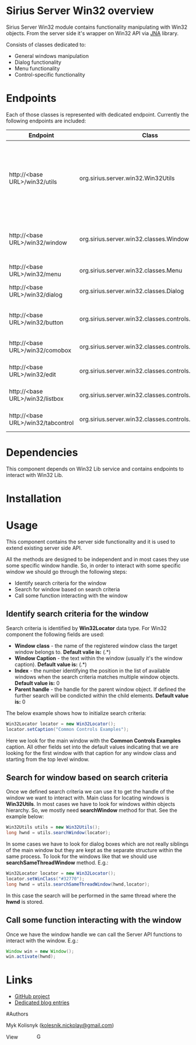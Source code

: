 # Sirius Server Win32 overview 

Sirius Server Win32 module contains functionality manipulating with Win32 objects. From the server side it's wrapper on Win32 API via [JNA](http://java.jna.net) library.

Consists of classes dedicated to:
* General windows manipulation
* Dialog functionality
* Menu functionality
* Control-specific functionality

# Endpoints

Each of those classes is represented with dedicated endpoint. Currently the following endpoints are included:

| Endpoint                           | Class                                               | Description |
| ---------------------------------- | --------------------------------------------------- | ----------- |
| http://\<base URL\>/win32/utils      | org.sirius.server.win32.Win32Utils                  | Win32 utility functionality usually wrapper on some callback functions which can not be used via service communication |
| http://\<base URL\>/win32/window     | org.sirius.server.win32.classes.Window              | General operations applicable to mupliple window classes |
| http://\<base URL\>/win32/menu       | org.sirius.server.win32.classes.Menu                | Menu-specific operations |
| http://\<base URL\>/win32/dialog     | org.sirius.server.win32.classes.Dialog              | Dialog-specific operations |
| http://\<base URL\>/win32/button     | org.sirius.server.win32.classes.controls.Button     | Operations specific to the **button** window class |
| http://\<base URL\>/win32/comobox    | org.sirius.server.win32.classes.controls.ComboBox   | Combo box specific operations |
| http://\<base URL\>/win32/edit       | org.sirius.server.win32.classes.controls.Edit       | Text field specific operations |
| http://\<base URL\>/win32/listbox    | org.sirius.server.win32.classes.controls.ListBox    | List box specific operations |
| http://\<base URL\>/win32/tabcontrol | org.sirius.server.win32.classes.controls.TabControl | Tab control specific operations |

# Dependencies

This component depends on Win32 Lib service and contains endpoints to interact with Win32 Lib.

# Installation

# Usage

This component contains the server side functionality and it is used to extend existing server side API.

All the methods are designed to be independent and in most cases they use some specific window handle. So, in order to interact with some specific window we should go through the following steps:
* Identify search criteria for the window
* Search for window based on search criteria
* Call some function interacting with the window

## Identify search criteria for the window

Search criteria is identified by **Win32Locator** data type. For Win32 component the following fields are used:
* **Window class** - the name of the registered window class the target window belongs to. **Default valie is:** (.*)
* **Window Caption** - the text within the window (usually it's the window caption). **Default value is:** (.*)
* **Index** - the number identifying the position in the list of available windows when the search criteria matches multiple window objects. **Default value is:** 0
* **Parent handle** - the handle for the parent window object. If defined the further search will be condicted within the child elements. **Default value is:** 0

The below example shows how to initialize search criteria:

```java
Win32Locator locator = new Win32Locator();
locator.setCaption("Common Controls Examples");
```
Here we look for the main window with the **Common Controls Examples** caption. All other fields set into the default values indicating that we are looking for the first window with that caption for any window class and starting from the top level window.

## Search for window based on search criteria

Once we defined search criteria we can use it to get the handle of the window we want to interact with. Main class for locating windows is **Win32Utils**. In most cases we have to look for windows within objects hierarchy. So, we mostly need **searchWindow** method for that. See the example below:
```java
Win32Utils utils = new Win32Utils();
long hwnd = utils.searchWindow(locator);
```

In some cases we have to look for dialog boxes which are not really siblings of the main window but they are kept as the separate structure within the same process. To look for the windows like that we should use **searchSameThreadWindow** method. E.g.:
```java
Win32Locator locator = new Win32Locator();
locator.setWinClass("#32770");
long hwnd = utils.searchSameThreadWindow(hwnd,locator);
```
In this case the search will be performed in the same thread where the **hwnd** is stored.

## Call some function interacting with the window

Once we have the window handle we can call the Server API functions to interact with the window. E.g.:
```java
Window win = new Window();
win.activate(hwnd);
```

# Links  

* [GitHub project](https://github.com/mkolisnyk/Sirius)
* [Dedicated blog entries](http://mkolisnyk.blogspot.com/search/label/Sirius)

#Authors

Myk Kolisnyk (kolesnik.nickolay@gmail.com) 

<a href="http://ua.linkedin.com/pub/mykola-kolisnyk/14/533/903"><img src="http://www.linkedin.com/img/webpromo/btn_profile_bluetxt_80x15.png" width="80" height="15" border="0" alt="View Mykola Kolisnyk's profile on LinkedIn"></a>
<a href="http://plus.google.com/108480514086204589709?prsrc=3" rel="publisher" style="text-decoration:none;">
<img src="http://ssl.gstatic.com/images/icons/gplus-16.png" alt="Google+" style="border:0;width:16px;height:16px;"/></a>
